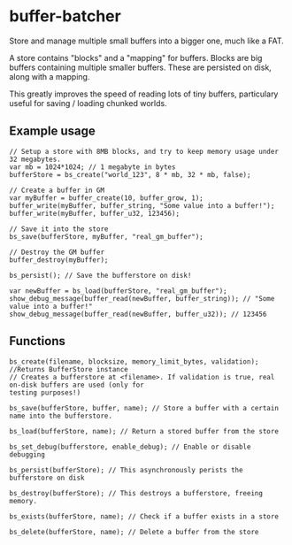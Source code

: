 # buffer-batcher
Store and manage multiple small buffers into a bigger one, much like a FAT.

A store contains "blocks" and a "mapping" for buffers. Blocks are big buffers containing multiple 
smaller buffers. These are persisted on disk, along with a mapping.

This greatly improves the speed of reading lots of tiny buffers, particulary useful for saving / 
loading chunked worlds. 

## Example usage
```gml 
// Setup a store with 8MB blocks, and try to keep memory usage under 32 megabytes.
var mb = 1024*1024; // 1 megabyte in bytes
bufferStore = bs_create("world_123", 8 * mb, 32 * mb, false);

// Create a buffer in GM
var myBuffer = buffer_create(10, buffer_grow, 1);
buffer_write(myBuffer, buffer_string, "Some value into a buffer!");
buffer_write(myBuffer, buffer_u32, 123456);

// Save it into the store
bs_save(bufferStore, myBuffer, "real_gm_buffer");

// Destroy the GM buffer
buffer_destroy(myBuffer);

bs_persist(); // Save the bufferstore on disk!

var newBuffer = bs_load(bufferStore, "real_gm_buffer");
show_debug_message(buffer_read(newBuffer, buffer_string)); // "Some value into a buffer!"
show_debug_message(buffer_read(newBuffer, buffer_u32)); // 123456
```

## Functions
```gml 
bs_create(filename, blocksize, memory_limit_bytes, validation); //Returns BufferStore instance
// Creates a bufferstore at <filename>. If validation is true, real on-disk buffers are used (only for 
testing purposes!)

bs_save(bufferStore, buffer, name); // Store a buffer with a certain name into the bufferstore.

bs_load(bufferStore, name); // Return a stored buffer from the store

bs_set_debug(bufferstore, enable_debug); // Enable or disable debugging

bs_persist(bufferStore); // This asynchronously perists the bufferstore on disk

bs_destroy(bufferStore); // This destroys a bufferstore, freeing memory.

bs_exists(bufferStore, name); // Check if a buffer exists in a store

bs_delete(bufferStore, name); // Delete a buffer from the store

```

